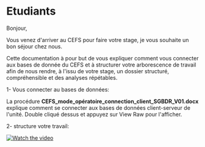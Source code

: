 # Etudiants

Bonjour,

Vous venez d'arriver au CEFS pour faire votre stage, je vous souhaite un bon séjour chez nous.

Cette documentation à pour but de vous expliquer comment vous connecter aux bases de donnée du CEFS et à structurer votre arborescence de travail afin de nous rendre, à l'issu de votre stage, un dossier structuré, compréhensible et des analyses répétables.

1- Vous connecter au bases de données:

La procédure **CEFS_mode_opératoire_connection_client_SGBDR_V01.docx** explique comment se connecter aux bases de données client-serveur de l'unité. Double cliqué dessus et appuyez sur View Raw pour l'afficher.

2- structure votre travail:

[![Watch the video](https://www.youtube.com/watch?v=66oNv_DJuPc&ab_channel=NYUHealthSciencesLibrary)](https://www.youtube.com/embed/N2zK3sAtr-4)
